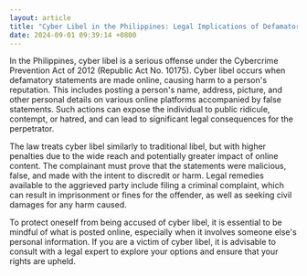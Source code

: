 ```yaml
---
layout: article
title: "Cyber Libel in the Philippines: Legal Implications of Defamatory Online Posts"
date: 2024-09-01 09:39:14 +0800
---
```


<p>In the Philippines, cyber libel is a serious offense under the Cybercrime Prevention Act of 2012 (Republic Act No. 10175). Cyber libel occurs when defamatory statements are made online, causing harm to a person's reputation. This includes posting a person's name, address, picture, and other personal details on various online platforms accompanied by false statements. Such actions can expose the individual to public ridicule, contempt, or hatred, and can lead to significant legal consequences for the perpetrator.</p><p>The law treats cyber libel similarly to traditional libel, but with higher penalties due to the wide reach and potentially greater impact of online content. The complainant must prove that the statements were malicious, false, and made with the intent to discredit or harm. Legal remedies available to the aggrieved party include filing a criminal complaint, which can result in imprisonment or fines for the offender, as well as seeking civil damages for any harm caused.</p><p>To protect oneself from being accused of cyber libel, it is essential to be mindful of what is posted online, especially when it involves someone else's personal information. If you are a victim of cyber libel, it is advisable to consult with a legal expert to explore your options and ensure that your rights are upheld.</p>